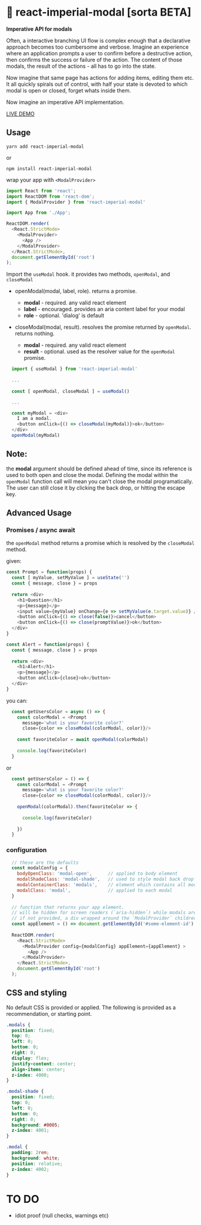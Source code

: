 # 👑 react-imperial-modal [sorta BETA]
**Imperative API for modals**

Often, a interactive branching UI flow is complex enough that a declarative approach becomes too cumbersome and verbose.  Imagine an experience where an application prompts a user to confirm before a destructive action, then confirms the success or failure of the action.  The content of those modals, the result of the actions - all has to go into the state.

Now imagine that same page has actions for adding items, editing them etc.  It all quickly spirals out of control, with half your state is devoted to which modal is open or closed, forget whats inside them.

Now imagine an imperative API implementation.


[LIVE DEMO](https://codesandbox.io/s/hungry-pond-5exs1?file=/src/App.js)


## Usage

```
yarn add react-imperial-modal
```
or
```
npm install react-imperial-modal
```

wrap your app with `<ModalProvider>`

```javascript
import React from 'react';
import ReactDOM from 'react-dom';
import { ModalProvider } from 'react-imperial-modal'

import App from './App';

ReactDOM.render(
  <React.StrictMode>
    <ModalProvider>
      <App />
    </ModalProvider>
  </React.StrictMode>,
  document.getElementById('root')
);
```

Import the `useModal` hook.  it provides two methods, `openModal`, and `closeModal`

  - openModal(modal, label, role).  returns a promise.
    - **modal** - required.  any valid react element
    - **label** - encouraged.  provides an aria content label for your modal
    - **role** - optional.  'dialog' is default

  - closeModal(modal, result).  resolves the promise returned by `openModal`.  returns nothing.
    - **modal** - required.  any valid react element
    - **result** - optional.  used as the resolver value for the `openModal` promise.

```javascript
  import { useModal } from 'react-imperial-modal'
  
  ...
  
  const [ openModal, closeModal ] = useModal()

  ...

  const myModal = <div>
    I am a modal.  
    <button onClick={() => closeModal(myModal)}>ok</button>
  </div>
  openModal(myModal)
```

    
## Note:
the **modal** argument should be defined ahead of time, since its reference is used to both open and close the modal. Defining the modal within the `openModal` function call will mean you can't close the modal programatically.  The user can still close it by clicking the back drop, or hitting the escape key.


## Advanced Usage

### Promises / async await

the `openModal` method returns a promise which is resolved by the `closeModal` method.

given:
```javascript
const Prompt = function(props) {
  const [ myValue, setMyValue ] = useState('')
  const { message, close } = props
  
  return <div>
    <h1>Question</h1>
    <p>{message}</p>
    <input value={myValue} onChange={e => setMyValue(e.target.value)} />
    <button onClick={() => close(false)}>cancel</button>
    <button onClick={() => close(promptValue)}>ok</button>
  </div>
}

const Alert = function(props) {
  const { message, close } = props
  
  return <div>
    <h1>Alert</h1>
    <p>{message}</p>
    <button onClick={close}>ok</button>
  </div>
}
```

you can:
```javascript
  const getUsersColor = async () => {
    const colorModal = <Prompt
      message='what is your favorite color?'
      close={color => closeModal(colorModal, color)}/>
      
    const favoriteColor = await openModal(colorModal)
  
    console.log(favoriteColor)
  }
```

or
```javascript
  const getUsersColor = () => {
    const colorModal = <Prompt
      message='what is your favorite color?'
      close={color => closeModal(colorModal, color)}/>
      
    openModal(colorModal).then(favoriteColor => {
    
      console.log(favoriteColor)
    
    })
  }
```

### configuration

```javascript
  // these are the defaults
  const modalConfig = {
    bodyOpenClass: 'modal-open',      // applied to body element
    modalShadeClass: 'modal-shade',   // used to style modal back drop
    modalContainerClass: 'modals',    // element which contains all modals
    modalClass: 'modal',              // applied to each modal
  }
  
  // function that returns your app element.
  // will be hidden for screen readers (`aria-hidden`) while modals are open.
  // if not provided, a div wrapped around the `ModalProvider` children will be `aria-hidden`
  const appElement = () => document.getElementById('#some-element-id')
  
  ReactDOM.render(
    <React.StrictMode>
      <ModalProvider config={modalConfig} appElement={appElement} >
        <App />
      </ModalProvider>
    </React.StrictMode>,
    document.getElementById('root')
  );
```


## CSS and styling

No default CSS is provided or applied.  The following is provided as a recommendation, or starting point.

```css
.modals {
  position: fixed;
  top: 0;
  left: 0;
  bottom: 0;
  right: 0;
  display: flex;
  justify-content: center;
  align-items: center;
  z-index: 4000;
}

.modal-shade {
  position: fixed;
  top: 0;
  left: 0;
  bottom: 0;
  right: 0;
  background: #0005;
  z-index: 4001;
}

.modal {
  padding: 2rem;
  background: white;
  position: relative;
  z-index: 4002;
}
```


# TO DO
  - idiot proof (null checks, warnings etc)

